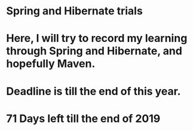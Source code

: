 # Spring and Hibernate trials
# Here,  I will try to record my learning through Spring and Hibernate, and hopefully Maven.
# Deadline is till the end of this year.
# 71 Days left till the end of 2019
